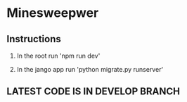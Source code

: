 # Minesweepwer

## Instructions

1. In the root run 'npm run dev'

2. In the jango app run  'python migrate.py runserver'

## LATEST CODE IS IN DEVELOP BRANCH